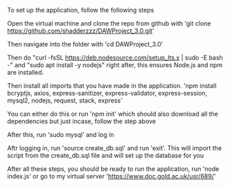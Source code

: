 To set up the application, follow the following steps

Open the virtual machine and clone the repo from github with 'git clone https://github.com/shadderzzz/DAWProject_3.0.git'

Then navigate into the folder with 'cd DAWProject_3.0'

Then do "curl -fsSL https://deb.nodesource.com/setup_lts.x | sudo -E bash -" and "sudo apt install -y nodejs" right after, this ensures Node.js and npm are installed.

Then install all imports that you have made in the application. 'npm install bcryptjs, axios, express-sanitizer, express-validator, express-session, mysql2, nodejs, request, stack, express'

You can either do this or run 'npm init' which should also download all the dependencies but just incase, follow the step above

After this, run 'sudo mysql' and log in

Aftr logging in, run 'source create_db.sql' and run 'exit'. This will import the script from the create_db.sql file and will set up the database for you 

After all these steps, you should be ready to run the application, run 'node index.js' or go to my virtual server 'https://www.doc.gold.ac.uk/usr/689/'
